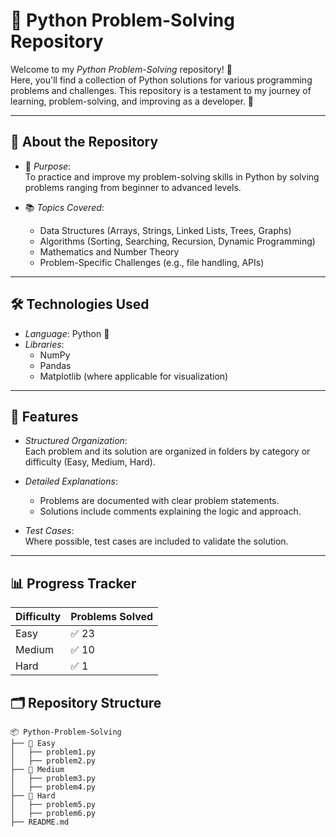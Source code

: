 ﻿# 🐍 Python Problem-Solving Repository  

Welcome to my *Python Problem-Solving* repository! 🎉  
Here, you'll find a collection of Python solutions for various programming problems and challenges. This repository is a testament to my journey of learning, problem-solving, and improving as a developer. 🚀  

---

## 🔎 About the Repository  

- 📌 *Purpose*:  
  To practice and improve my problem-solving skills in Python by solving problems ranging from beginner to advanced levels.  

- 📚 *Topics Covered*:  
  - Data Structures (Arrays, Strings, Linked Lists, Trees, Graphs)  
  - Algorithms (Sorting, Searching, Recursion, Dynamic Programming)  
  - Mathematics and Number Theory  
  - Problem-Specific Challenges (e.g., file handling, APIs)  

---

## 🛠 Technologies Used  

- *Language*: Python 🐍  
- *Libraries*:  
  - NumPy  
  - Pandas  
  - Matplotlib (where applicable for visualization)  

---

## 🚀 Features  

- *Structured Organization*:  
  Each problem and its solution are organized in folders by category or difficulty (Easy, Medium, Hard).  

- *Detailed Explanations*:  
  - Problems are documented with clear problem statements.  
  - Solutions include comments explaining the logic and approach.  

- *Test Cases*:  
  Where possible, test cases are included to validate the solution.  

---
## 📊 Progress Tracker  

| Difficulty |  Problems Solved |  
|------------|-----------------|  
| Easy       | ✅ 23           |  
| Medium     | ✅ 10            |  
| Hard       | ✅ 1            |  

## 🗂 Repository Structure  

```plaintext
📦 Python-Problem-Solving
├── 📁 Easy
│   ├── problem1.py
│   ├── problem2.py
├── 📁 Medium
│   ├── problem3.py
│   ├── problem4.py
├── 📁 Hard
│   ├── problem5.py
│   ├── problem6.py
├── README.md
